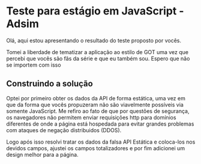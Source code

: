 # Teste para estágio em JavaScript - Adsim

Olá, aqui estou apresentando o resultado do teste proposto por vocês.

Tomei a liberdade de tematizar a aplicação ao estilo de GOT uma vez que percebi que vocês são fãs da série e que eu também sou. Espero que não se importem com isso

## Construindo a  solução
Optei por primeiro obter os dados da API de forma estática, uma vez em que da forma que vocês propuzeram não são viavelmente possíveis via somente JavaScript. Me refiro ao fato de que por questões de segurança, os navegadores não permitem enviar requisições http para domínios diferentes de onde a página está hospedada para evitar grandes problemas com ataques de negação distribuidos (DDOS).

Logo após isso resolvi tratar os dados da falsa API Estática e coloca-los nos devidos campos, ajustei os campos totalizadores e por fim adicionei um design melhor para a página.


